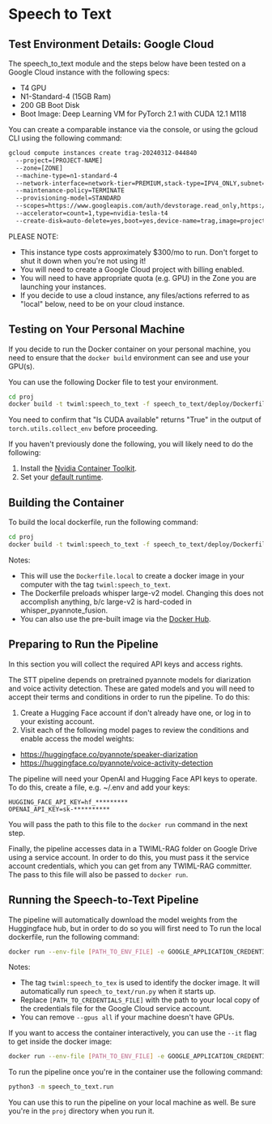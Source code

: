 # Speech to Text

## Test Environment Details: Google Cloud

The speech_to_text module and the steps below have been tested on a Google Cloud instance with the following specs:
- T4 GPU
- N1-Standard-4 (15GB Ram)
- 200 GB Boot Disk
- Boot Image: Deep Learning VM for PyTorch 2.1 with CUDA 12.1 M118

You can create a comparable instance via the console, or using the gcloud CLI using the following command:

```bash
gcloud compute instances create trag-20240312-044840 
  --project=[PROJECT-NAME] 
  --zone=[ZONE] 
  --machine-type=n1-standard-4 
  --network-interface=network-tier=PREMIUM,stack-type=IPV4_ONLY,subnet=default 
  --maintenance-policy=TERMINATE 
  --provisioning-model=STANDARD  
  --scopes=https://www.googleapis.com/auth/devstorage.read_only,https://www.googleapis.com/auth/logging.write,https://www.googleapis.com/auth/monitoring.write,https://www.googleapis.com/auth/servicecontrol,https://www.googleapis.com/auth/service.management.readonly,https://www.googleapis.com/auth/trace.append 
  --accelerator=count=1,type=nvidia-tesla-t4 
  --create-disk=auto-delete=yes,boot=yes,device-name=trag,image=projects/ml-images/global/images/c2-deeplearning-pytorch-2-1-cu121-v20240306-debian-11-py310,mode=rw,size=200,type=projects/[PROJECT-NAME]/zones/[ZONE]/diskTypes/pd-balanced --no-shielded-secure-boot --shielded-vtpm --shielded-integrity-monitoring --labels=goog-ec-src=vm_add-gcloud --reservation-affinity=any
```

PLEASE NOTE:
- This instance type costs approximately $300/mo to run. Don't forget to shut it down when you're not using it!
- You will need to create a Google Cloud project with billing enabled.
- You will need to have appropriate quota (e.g. GPU) in the Zone you are launching your instances.
- If you decide to use a cloud instance, any files/actions referred to as "local" below, need to be on your cloud instance.

## Testing on Your Personal Machine

If you decide to run the Docker container on your personal machine, you need to ensure that the `docker build` environment can see and use your GPU(s).

You can use the following Docker file to test your environment.  

```bash
cd proj
docker build -t twiml:speech_to_text -f speech_to_text/deploy/Dockerfile.cuda_test .
```

You need to confirm that "Is CUDA available" returns "True" in the output of `torch.utils.collect_env` before proceeding. 

If you haven't previously done the following, you will likely need to do the following:
1. Install the [Nvidia Container Toolkit](https://docs.nvidia.com/datacenter/cloud-native/container-toolkit/latest/install-guide.html).
2. Set your [default runtime](https://stackoverflow.com/questions/59691207/docker-build-with-nvidia-runtime).

## Building the Container

To build the local dockerfile, run the following command:

```bash
cd proj
docker build -t twiml:speech_to_text -f speech_to_text/deploy/Dockerfile.local .
```

Notes: 

- This will use the `Dockerfile.local` to create a docker image in your computer with the tag `twiml:speech_to_text`.
- The Dockerfile preloads whisper large-v2 model. Changing this does not accomplish anything, b/c large-v2 is hard-coded in whisper_pyannote_fusion.
- You can also use the pre-built image via the [Docker Hub](https://hub.docker.com/repository/docker/twiml/speech_to_text/general).

## Preparing to Run the Pipeline

In this section you will collect the required API keys and access rights.

The STT pipeline depends on pretrained pyannote models for diarization and voice activity detection. These are gated models and you will need to accept their terms and conditions in order to run the pipeline. To do this:

1. Create a Hugging Face account if don't already have one, or log in to your existing account.
2. Visit each of the following model pages to review the conditions and enable access the model weights:
  - https://huggingface.co/pyannote/speaker-diarization
  - https://huggingface.co/pyannote/voice-activity-detection

The pipeline will need your OpenAI and Hugging Face API keys to operate. To do this, create a file, e.g. ~/.env and add your keys:

```
HUGGING_FACE_API_KEY=hf_*********
OPENAI_API_KEY=sk-**********
```

You will pass the path to this file to the `docker run` command in the next step.

Finally, the pipeline accesses data in a TWIML-RAG folder on Google Drive using a service account. In order to do this, you must pass it the service account credentials, which you can get from any TWIML-RAG committer. The pass to this file will also be passed to `docker run`.

## Running the Speech-to-Text Pipeline

The pipeline will automatically download the model weights from the Huggingface hub, but in order to do so you will first need to 
To run the local dockerfile, run the following command:

```bash
docker run --env-file [PATH_TO_ENV_FILE] -e GOOGLE_APPLICATION_CREDENTIALS=/tmp/keys/credentials.json -v [PATH_TO_CREDENTIALS_FILE]:/tmp/keys/credentials.json:ro --gpus all --ipc=host --ulimit memlock=-1 --ulimit stack=67108864 -it twiml:speech_to_text
```

Notes:

- The tag `twiml:speech_to_tex` is used to identify the docker image. It will automatically run `speech_to_text/run.py` when it starts up. 
- Replace `[PATH_TO_CREDENTIALS_FILE]` with the path to your local copy of the credentials file for the Google Cloud service account. 
- You can remove `--gpus all` if your machine doesn't have GPUs. 

If you want to access the container interactively, you can use the `--it` flag to get inside the docker image:

```bash
docker run --env-file [PATH_TO_ENV_FILE] -e GOOGLE_APPLICATION_CREDENTIALS=/tmp/keys/credentials.json -v [PATH_TO_CREDENTIALS_FILE]:/tmp/keys/credentials.json:ro --gpus all --ipc=host --ulimit memlock=-1 --ulimit stack=67108864 -it twiml:speech_to_text /bin/sh
```


To run the pipeline once you're in the container use the following command:

```bash
python3 -m speech_to_text.run
```

You can use this to run the pipeline on your local machine as well. Be sure you're in the `proj` directory when you run it.